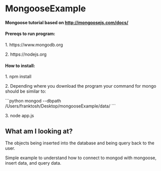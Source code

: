 # MongooseExample
#### Mongoose tutorial based on http://mongoosejs.com/docs/ 

#### Prereqs to run program: 
<p>1. https://www.mongodb.org</p>
<p>2. https://nodejs.org</p>

#### How to install: 
<p>1. npm install</p>
<p>2. Depending where you download the program your command for mongo should be similar to:</p>
```python
mongod --dbpath /Users/franktosh/Desktop/mongooseExample/data/
```
<p>3. node app.js</p>

## What am I looking at? 
<p>
The objects being inserted into the database and being 
query back to the user.</p> 
<p>Simple example to understand how to 
connect to mongod with mongoose, insert data, and query data.</p> 

